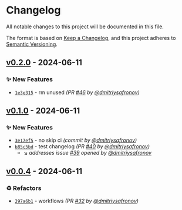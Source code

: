 # Changelog
All notable changes to this project will be documented in this file.

The format is based on [Keep a Changelog](https://keepachangelog.com/en/1.0.0/),
and this project adheres to [Semantic Versioning](https://semver.org/spec/v2.0.0.html).

## [v0.2.0] - 2024-06-11
### :sparkles: New Features
- [`1e3e315`](https://github.com/dmitriysafronov/debian-changelog-test/commit/1e3e315c08ba20eb94b4d07f4747c94d7eb9121c) - rm unused *(PR [#46](https://github.com/dmitriysafronov/debian-changelog-test/pull/46) by [@dmitriysafronov](https://github.com/dmitriysafronov))*


## [v0.1.0] - 2024-06-11
### :sparkles: New Features
- [`3e17ef5`](https://github.com/dmitriysafronov/debian-changelog-test/commit/3e17ef5ebeea79a2d3f15b4a7402a4316d2df236) - no skip ci *(commit by [@dmitriysafronov](https://github.com/dmitriysafronov))*
- [`b85c5bd`](https://github.com/dmitriysafronov/debian-changelog-test/commit/b85c5bd6f658a6276ea510235b378b3caa91be93) - test changelog *(PR [#40](https://github.com/dmitriysafronov/debian-changelog-test/pull/40) by [@dmitriysafronov](https://github.com/dmitriysafronov))*
  - :arrow_lower_right: *addresses issue [#39](https://github.com/dmitriysafronov/debian-changelog-test/issues/39) opened by [@dmitriysafronov](https://github.com/dmitriysafronov)*


## [v0.0.4] - 2024-06-11
### :recycle: Refactors
- [`297a6b1`](https://github.com/dmitriysafronov/debian-changelog-test/commit/297a6b1bf70bab6008161349573e80f77f05d9e1) - workflows *(PR [#32](https://github.com/dmitriysafronov/debian-changelog-test/pull/32) by [@dmitriysafronov](https://github.com/dmitriysafronov))*

[v0.0.4]: https://github.com/dmitriysafronov/debian-changelog-test/compare/0.0.3...v0.0.4
[v0.1.0]: https://github.com/dmitriysafronov/debian-changelog-test/compare/v0.0.4...v0.1.0
[v0.2.0]: https://github.com/dmitriysafronov/debian-changelog-test/compare/v0.1.0...v0.2.0
